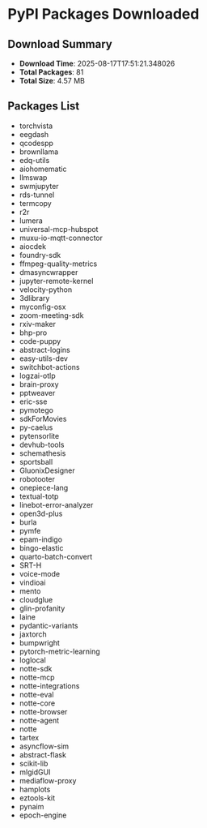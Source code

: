 # PyPI Packages Downloaded

## Download Summary
- **Download Time**: 2025-08-17T17:51:21.348026
- **Total Packages**: 81
- **Total Size**: 4.57 MB

## Packages List
- torchvista
- eegdash
- qcodespp
- brownllama
- edq-utils
- aiohomematic
- llmswap
- swmjupyter
- rds-tunnel
- termcopy
- r2r
- lumera
- universal-mcp-hubspot
- muxu-io-mqtt-connector
- aiocdek
- foundry-sdk
- ffmpeg-quality-metrics
- dmasyncwrapper
- jupyter-remote-kernel
- velocity-python
- 3dlibrary
- myconfig-osx
- zoom-meeting-sdk
- rxiv-maker
- bhp-pro
- code-puppy
- abstract-logins
- easy-utils-dev
- switchbot-actions
- logzai-otlp
- brain-proxy
- pptweaver
- eric-sse
- pymotego
- sdkForMovies
- py-caelus
- pytensorlite
- devhub-tools
- schemathesis
- sportsball
- GluonixDesigner
- robotooter
- onepiece-lang
- textual-totp
- linebot-error-analyzer
- open3d-plus
- burla
- pymfe
- epam-indigo
- bingo-elastic
- quarto-batch-convert
- SRT-H
- voice-mode
- vindioai
- mento
- cloudglue
- glin-profanity
- laine
- pydantic-variants
- jaxtorch
- bumpwright
- pytorch-metric-learning
- loglocal
- notte-sdk
- notte-mcp
- notte-integrations
- notte-eval
- notte-core
- notte-browser
- notte-agent
- notte
- tartex
- asyncflow-sim
- abstract-flask
- scikit-lib
- mlgidGUI
- mediaflow-proxy
- hamplots
- eztools-kit
- pynaim
- epoch-engine
